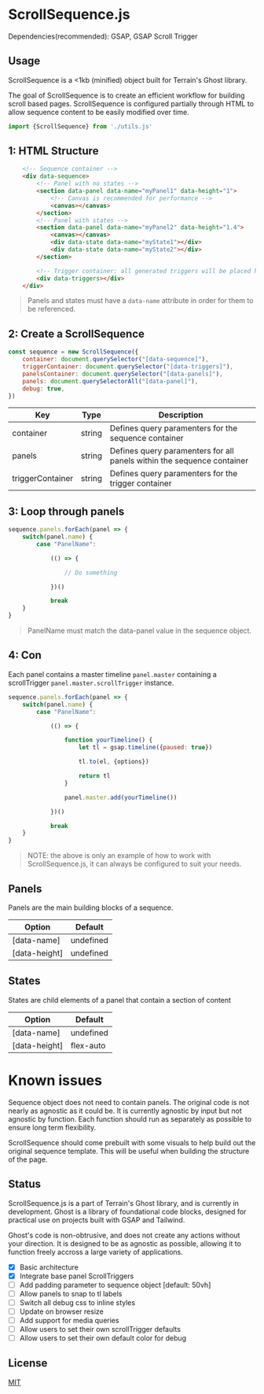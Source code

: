 # ScrollSequence.js

Dependencies(recommended): GSAP, GSAP Scroll Trigger

## Usage

ScrollSequence is a <1kb (minified) object built for Terrain's Ghost library.

The goal of ScrollSequence is to create an efficient workflow for building scroll based pages. ScrollSequence is configured partially through HTML to allow sequence content to be easily modified over time.

```javascript
import {ScrollSequence} from './utils.js'
```

## 1: HTML Structure

```HTML
    <!-- Sequence container -->
    <div data-sequence>
        <!-- Panel with no states -->
        <section data-panel data-name="myPanel1" data-height="1">
            <!-- Canvas is recommended for performance -->
            <canvas></canvas>
        </section>
        <!-- Panel with states -->
        <section data-panel data-name="myPanel2" data-height="1.4">
            <canvas></canvas>
            <div data-state data-name="myState1"></div>
            <div data-state data-name="myState2"></div>
        </section>

        <!-- Trigger container: all generated triggers will be placed here -->
        <div data-triggers></div>
    </div>
```

> Panels and states must have a `data-name` attribute in order for them to be referenced. 

## 2: Create a ScrollSequence

```javascript
const sequence = new ScrollSequence({
    container: document.querySelector("[data-sequence]"),
    triggerContainer: document.querySelector("[data-triggers]"),
    panelsContainer: document.querySelector("[data-panels]"),
    panels: document.querySelectorAll("[data-panel]"),
    debug: true,
})
```

Key | Type | Description
------------ | ------------ | ------------
container | string | Defines query paramenters for the sequence container
panels | string | Defines query paramenters for all panels within the sequence container
triggerContainer | string | Defines query paramenters for the trigger container

## 3: Loop through panels

```javascript
sequence.panels.forEach(panel => {
    switch(panel.name) {
        case "PanelName":

            (() => {

                // Do something

            })()

            break
    }
}
```

> PanelName must match the data-panel value in the sequence object.

## 4: Con

Each panel contains a master timeline `panel.master` containing a scrollTrigger `panel.master.scrollTrigger` instance. 

```javascript
sequence.panels.forEach(panel => {
    switch(panel.name) {
        case "PanelName":

            (() => {

                function yourTimeline() {
                    let tl = gsap.timeline({paused: true})

                    tl.to(el, {options})

                    return tl
                }

                panel.master.add(yourTimeline())

            })()

            break
    }
}
```

> NOTE: the above is only an example of how to work with ScrollSequence.js, it can always be configured to suit your needs.

## Panels

Panels are the main building blocks of a sequence.

Option | Default
------------ | ------------
[data-name] | undefined
[data-height] | undefined

## States

States are child elements of a panel that contain a section of content

Option | Default
------------ | ------------
[data-name] | undefined
[data-height] | flex-auto

# Known issues

Sequence object does not need to contain panels. The original code is not nearly as agnostic as it could be. It is currently agnostic by input but not agnostic by function. Each function should run as separately as possible to ensure long term flexibility.

ScrollSequence should come prebuilt with some visuals to help build out the original sequence template. This will be useful when building the structure of the page.

## Status

ScrollSequence.js is a part of Terrain's Ghost library, and is currently in development. Ghost is a library of foundational code blocks, designed for practical use on projects built with GSAP and Tailwind.

Ghost's code is non-obtrusive, and does not create any actions without your direction. It is designed to be as agnostic as possible, allowing it to function freely accross a large variety of applications.

- [x] Basic architecture 
- [x] Integrate base panel ScrollTriggers
- [ ] Add padding parameter to sequence object [default: 50vh]
- [ ] Allow panels to snap to tl labels
- [ ] Switch all debug css to inline styles
- [ ] Update on browser resize
- [ ] Add support for media queries
- [ ] Allow users to set their own scrollTrigger defaults
- [ ] Allow users to set their own default color for debug

## License

[MIT](https://choosealicense.com/licenses/mit/)
